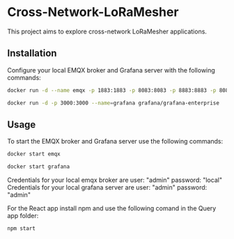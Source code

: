 # Cross-Network-LoRaMesher

This project aims to explore cross-network LoRaMesher applications.

## Installation

Configure your local EMQX broker and Grafana server with the following commands:

```bash
docker run -d --name emqx -p 1883:1883 -p 8083:8083 -p 8883:8883 -p 8084:8084 -p 18083:18083 emqx/emqx:latest

docker run -d -p 3000:3000 --name=grafana grafana/grafana-enterprise
```

## Usage


To start the EMQX broker and Grafana server use the following commands:

```bash
docker start emqx

docker start grafana
```
Credentials for your local emqx broker are user: "admin" password: "local"
Credentials for your local grafana server are user: "admin" password: "admin"

For the React app install npm and use the following comand in the Query app folder:

```bash
npm start
```
